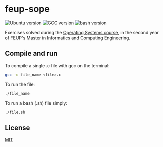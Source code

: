 # feup-sope

![Ubuntu version](https://img.shields.io/badge/Ubuntu-18.04.02%20LTS-red)
![GCC version](https://img.shields.io/badge/gcc-7.4.0-green)
![bash version](https://img.shields.io/badge/bash-4.4.19-lightgrey)

Exercises solved during the [Operating Systems course](https://sigarra.up.pt/feup/en/UCURR_GERAL.FICHA_UC_VIEW?pv_ocorrencia_id=436440), in the second year of FEUP's Master in Informatics and Computing Engineering.

## Compile and run

To compile a single .c file with gcc on the terminal:

```bash
gcc -o file_name <file>.c
```

To run the file:

```bash
./file_name
```

To run a bash (.sh) file simply:

```bash
./file.sh
```

## License
[MIT](https://opensource.org/licenses/MIT)
